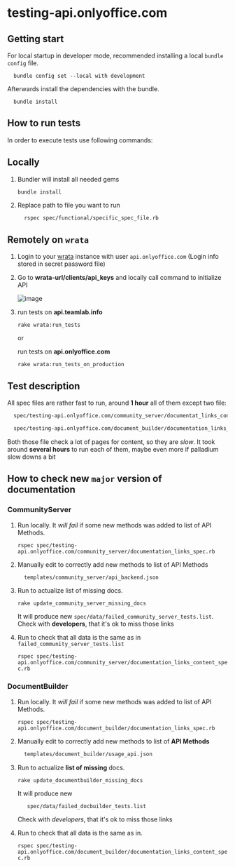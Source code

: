 # testing-api.onlyoffice.com

## Getting start

For local startup in developer mode,
recommended installing a local `bundle config` file.

```shell
  bundle config set --local with development
```

Afterwards install the dependencies with the bundle.

```shell
  bundle install
```

## How to run tests

In order to execute tests use following commands:

## Locally

1. Bundler will install all needed gems

   `bundle install`

2. Replace path to file you want to run
  
    ```bash
      rspec spec/functional/specific_spec_file.rb
    ```

## Remotely on `wrata`

1. Login to your [wrata](<https://github.com/ONLYOFFICE/testing-wrata>) instance
with user `api.onlyoffice.com` (Login info stored in secret password file)

2. Go to **wrata-url/clients/api_keys** and locally call
  command to initialize API

   ![image](https://user-images.githubusercontent.com/668524/203771978-69fcc09a-1f10-4167-99a1-3dcf7f83bfde.png)

3. run tests on **api.teamlab.info**

    `rake wrata:run_tests`

    or

   run tests on **api.onlyoffice.com**

    `rake wrata:run_tests_on_production`

## Test description

All spec files are rather fast to run, around **1 hour** all of them except two file:

  ```bash
    spec/testing-api.onlyoffice.com/community_server/documentat_links_content_spec.rb
  ```

  ```bash
    spec/testing-api.onlyoffice.com/document_builder/documentation_links_content_spec.rb
  ```

Both those file check a lot of pages for content, so they are *slow*.
It took around **several hours** to run each of them, maybe even more if
palladium slow downs a bit

## How to check new `major` version of documentation

### CommunityServer

1. Run locally. It *will fail* if some new methods was added to list of API Methods.

    `rspec spec/testing-api.onlyoffice.com/community_server/documentation_links_spec.rb`

2. Manually edit to correctly add new methods to list of API Methods

    ```bash
      templates/community_server/api_backend.json
    ```

3. Run to actualize list of missing docs.  

      `rake update_community_server_missing_docs`

      It will produce new `spec/data/failed_community_server_tests.list`.  
      Check with **developers**, that it's ok to miss those links

4. Run to check that all data is the same as in `failed_community_server_tests.list`

      `rspec spec/testing-api.onlyoffice.com/community_server/documentation_links_content_spec.rb`
  
### DocumentBuilder

1. Run locally. It *will fail* if some new methods was added to list of API Methods.

    `rspec spec/testing-api.onlyoffice.com/document_builder/documentation_links_spec.rb`

2. Manually edit to correctly add new methods to list of **API Methods**

    ```bash
      templates/document_builder/usage_api.json
    ```

3. Run to actualize **list of missing** docs.

    `rake update_documentbuilder_missing_docs`

    It will produce new

   ```bash
      spec/data/failed_docbuilder_tests.list
   ```

    Check with *developers*, that it's ok to miss those links

4. Run to check that all data is the same as in.

    `rspec spec/testing-api.onlyoffice.com/document_builder/documentation_links_content_spec.rb`
